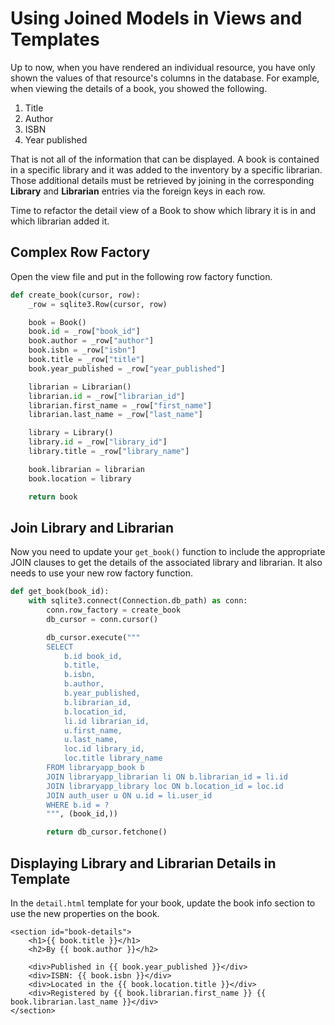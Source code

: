 # Using Joined Models in Views and Templates

Up to now, when you have rendered an individual resource, you have only shown the values of that resource's columns in the database. For example, when viewing the details of a book, you showed the following.

1. Title
1. Author
1. ISBN
1. Year published

That is not all of the information that can be displayed. A book is contained in a specific library and it was added to the inventory by a specific librarian. Those additional details must be retrieved by joining in the corresponding **Library** and **Librarian** entries via the foreign keys in each row.

Time to refactor the detail view of a Book to show which library it is in and which librarian added it.

## Complex Row Factory

Open the view file and put in the following row factory function.

```py
def create_book(cursor, row):
    _row = sqlite3.Row(cursor, row)

    book = Book()
    book.id = _row["book_id"]
    book.author = _row["author"]
    book.isbn = _row["isbn"]
    book.title = _row["title"]
    book.year_published = _row["year_published"]

    librarian = Librarian()
    librarian.id = _row["librarian_id"]
    librarian.first_name = _row["first_name"]
    librarian.last_name = _row["last_name"]

    library = Library()
    library.id = _row["library_id"]
    library.title = _row["library_name"]

    book.librarian = librarian
    book.location = library

    return book
```

## Join Library and Librarian

Now you need to update your `get_book()` function to include the appropriate JOIN clauses to get the details of the associated library and librarian. It also needs to use your new row factory function.

```py
def get_book(book_id):
    with sqlite3.connect(Connection.db_path) as conn:
        conn.row_factory = create_book
        db_cursor = conn.cursor()

        db_cursor.execute("""
        SELECT
            b.id book_id,
            b.title,
            b.isbn,
            b.author,
            b.year_published,
            b.librarian_id,
            b.location_id,
            li.id librarian_id,
            u.first_name,
            u.last_name,
            loc.id library_id,
            loc.title library_name
        FROM libraryapp_book b
        JOIN libraryapp_librarian li ON b.librarian_id = li.id
        JOIN libraryapp_library loc ON b.location_id = loc.id
        JOIN auth_user u ON u.id = li.user_id
        WHERE b.id = ?
        """, (book_id,))

        return db_cursor.fetchone()
```

## Displaying Library and Librarian Details in Template

In the `detail.html` template for your book, update the book info section to use the new properties on the book.

```jinja
<section id="book-details">
    <h1>{{ book.title }}</h1>
    <h2>By {{ book.author }}</h2>

    <div>Published in {{ book.year_published }}</div>
    <div>ISBN: {{ book.isbn }}</div>
    <div>Located in the {{ book.location.title }}</div>
    <div>Registered by {{ book.librarian.first_name }} {{ book.librarian.last_name }}</div>
</section>
```
